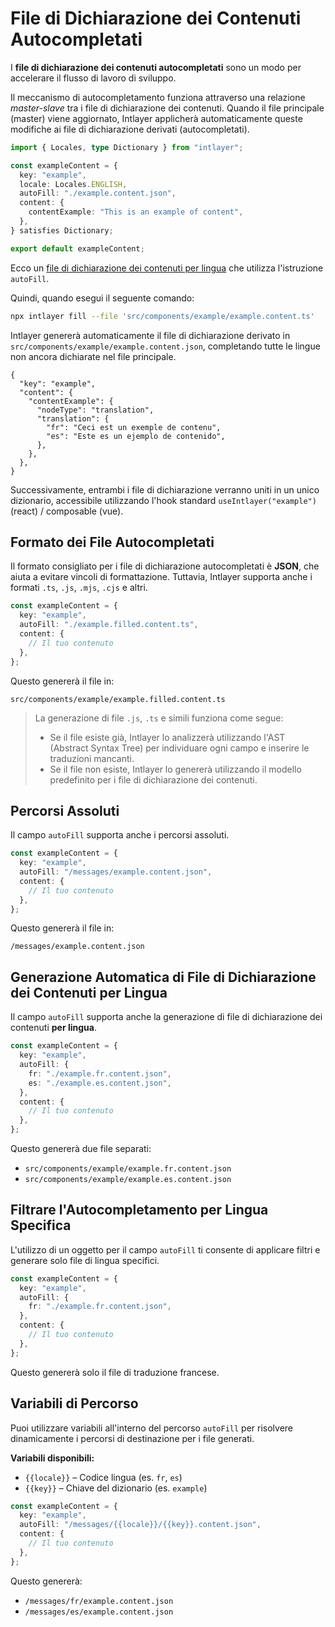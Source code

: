 # File di Dichiarazione dei Contenuti Autocompletati

I **file di dichiarazione dei contenuti autocompletati** sono un modo per accelerare il flusso di lavoro di sviluppo.

Il meccanismo di autocompletamento funziona attraverso una relazione _master-slave_ tra i file di dichiarazione dei contenuti. Quando il file principale (master) viene aggiornato, Intlayer applicherà automaticamente queste modifiche ai file di dichiarazione derivati (autocompletati).

```ts fileName="src/components/example/example.content.ts"
import { Locales, type Dictionary } from "intlayer";

const exampleContent = {
  key: "example",
  locale: Locales.ENGLISH,
  autoFill: "./example.content.json",
  content: {
    contentExample: "This is an example of content",
  },
} satisfies Dictionary;

export default exampleContent;
```

Ecco un [file di dichiarazione dei contenuti per lingua](https://github.com/aymericzip/intlayer/blob/main/docs/it/per_locale_file.md) che utilizza l'istruzione `autoFill`.

Quindi, quando esegui il seguente comando:

```bash
npx intlayer fill --file 'src/components/example/example.content.ts'
```

Intlayer genererà automaticamente il file di dichiarazione derivato in `src/components/example/example.content.json`, completando tutte le lingue non ancora dichiarate nel file principale.

```json5 fileName="src/components/example/example.content.json"
{
  "key": "example",
  "content": {
    "contentExample": {
      "nodeType": "translation",
      "translation": {
        "fr": "Ceci est un exemple de contenu",
        "es": "Este es un ejemplo de contenido",
      },
    },
  },
}
```

Successivamente, entrambi i file di dichiarazione verranno uniti in un unico dizionario, accessibile utilizzando l'hook standard `useIntlayer("example")` (react) / composable (vue).

## Formato dei File Autocompletati

Il formato consigliato per i file di dichiarazione autocompletati è **JSON**, che aiuta a evitare vincoli di formattazione. Tuttavia, Intlayer supporta anche i formati `.ts`, `.js`, `.mjs`, `.cjs` e altri.

```ts fileName="src/components/example/example.content.ts"
const exampleContent = {
  key: "example",
  autoFill: "./example.filled.content.ts",
  content: {
    // Il tuo contenuto
  },
};
```

Questo genererà il file in:

```
src/components/example/example.filled.content.ts
```

> La generazione di file `.js`, `.ts` e simili funziona come segue:
>
> - Se il file esiste già, Intlayer lo analizzerà utilizzando l'AST (Abstract Syntax Tree) per individuare ogni campo e inserire le traduzioni mancanti.
> - Se il file non esiste, Intlayer lo genererà utilizzando il modello predefinito per i file di dichiarazione dei contenuti.

## Percorsi Assoluti

Il campo `autoFill` supporta anche i percorsi assoluti.

```ts fileName="src/components/example/example.content.ts"
const exampleContent = {
  key: "example",
  autoFill: "/messages/example.content.json",
  content: {
    // Il tuo contenuto
  },
};
```

Questo genererà il file in:

```
/messages/example.content.json
```

## Generazione Automatica di File di Dichiarazione dei Contenuti per Lingua

Il campo `autoFill` supporta anche la generazione di file di dichiarazione dei contenuti **per lingua**.

```ts fileName="src/components/example/example.content.ts"
const exampleContent = {
  key: "example",
  autoFill: {
    fr: "./example.fr.content.json",
    es: "./example.es.content.json",
  },
  content: {
    // Il tuo contenuto
  },
};
```

Questo genererà due file separati:

- `src/components/example/example.fr.content.json`
- `src/components/example/example.es.content.json`

## Filtrare l'Autocompletamento per Lingua Specifica

L'utilizzo di un oggetto per il campo `autoFill` ti consente di applicare filtri e generare solo file di lingua specifici.

```ts fileName="src/components/example/example.content.ts"
const exampleContent = {
  key: "example",
  autoFill: {
    fr: "./example.fr.content.json",
  },
  content: {
    // Il tuo contenuto
  },
};
```

Questo genererà solo il file di traduzione francese.

## Variabili di Percorso

Puoi utilizzare variabili all'interno del percorso `autoFill` per risolvere dinamicamente i percorsi di destinazione per i file generati.

**Variabili disponibili:**

- `{{locale}}` – Codice lingua (es. `fr`, `es`)
- `{{key}}` – Chiave del dizionario (es. `example`)

```ts fileName="src/components/example/example.content.ts"
const exampleContent = {
  key: "example",
  autoFill: "/messages/{{locale}}/{{key}}.content.json",
  content: {
    // Il tuo contenuto
  },
};
```

Questo genererà:

- `/messages/fr/example.content.json`
- `/messages/es/example.content.json`
